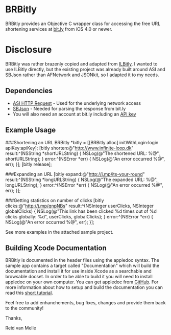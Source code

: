 # BRBitly

BRBitly provides an Objective C wrapper class for accessing the free URL shortening services at [bit.ly](http://www.bitly.com) from iOS 4.0 or newer.

# Disclosure

BRBitly was rather brazenly copied and adapted from [ILBitly](https://github.com/InfiniteLoopDK/ILBitly.git).  I wanted to use ILBitly directly, but the existing project was already built around ASI and SBJson rather than AFNetwork and JSONkit, so I adapted it to my needs.

## Dependencies

- [ASI HTTP Request](https://github.com/pokeb/asi-http-request) - Used for the underlying network access
- [SBJson](https://github.com/stig/json-framework.git) - Needed for parsing the response from bit.ly
- You will also need an account at bit.ly including an [API key](http://bitly.com/a/your_api_key)


## Example Usage
###Shortening an URL
	BRBitly *bitly = [[BRBitly alloc] initWithLogin:login apiKey:apiKey];
	[bitly shorten:@"http://www.infinite-loop.dk" result:^(NSString *shortURLString) {
		NSLog(@"The shortened URL: %@", shortURLString);
	} error:^(NSError *err) {
		NSLog(@"An error occurred %@", err);
	}];
	[bitly release];

###Expanding an URL
	[bitly expand:@"http://j.mp/its-your-round" result:^(NSString *longURLString) {
		NSLog(@"The expanded URL: %@", longURLString);
	} error:^(NSError *err) {
		NSLog(@"An error occurred %@", err);
	}];

###Getting statistics on number of clicks
	[bitly clicks:@"http://j.mp/qnpNBs" result:^(NSInteger userClicks, NSInteger globalClicks) {
		NSLog(@"This link has been clicked %d times out of %d clicks globally: %d", userClicks, globalClicks);
	} error:^(NSError *err) {
		NSLog(@"An error occurred %@", err);
	}];


See more examples in the attached sample project.

## Building Xcode Documentation

BRBitly is documented in the header files using the appledoc syntax. The sample app contains a target called "Documentation" which will build the documentation and install it for use inside Xcode as a searchable and browsable docset.
In order to be able to build it you will need to install appledoc on your own computer. You can get appledoc from [GitHub](https://github.com/tomaz/appledoc).
For more information about how to setup and build the documentation you can read this [short tutorial](http://wp.me/p1xKtH-52).

Feel free to add enhanchements, bug fixes, changes and provide them back to the community!


Thanks,

Reid van Melle


